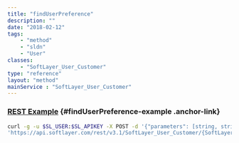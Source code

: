 ```yaml
---
title: "findUserPreference"
description: ""
date: "2018-02-12"
tags:
    - "method"
    - "sldn"
    - "User"
classes:
    - "SoftLayer_User_Customer"
type: "reference"
layout: "method"
mainService : "SoftLayer_User_Customer"
---
```


### [REST Example](#findUserPreference-example) <a href="/article/rest/"><i class="fas fa-question"></i></a> {#findUserPreference-example .anchor-link} 
```bash
curl -g -u $SL_USER:$SL_APIKEY -X POST -d '{"parameters": [string, string, string]}' \
'https://api.softlayer.com/rest/v3.1/SoftLayer_User_Customer/{SoftLayer_User_CustomerID}/findUserPreference'
```

